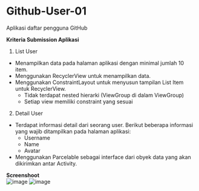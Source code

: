 # Github-User-01
Aplikasi daftar pengguna GitHub

**Kriteria Submission Aplikasi**
1. List User  
* Menampilkan data pada halaman aplikasi dengan minimal jumlah 10 item.  
* Menggunakan RecyclerView untuk menampilkan data.  
* Menggunakan ConstraintLayout untuk menyusun tampilan List Item untuk RecyclerView.  
  * Tidak terdapat nested hierarki (ViewGroup di dalam ViewGroup)  
  * Setiap view memiliki constraint yang sesuai  
2. Detail User  
* Terdapat informasi detail dari seorang user. Berikut beberapa informasi yang wajib ditampilkan pada halaman aplikasi:
  * Username
  * Name
  * Avatar
* Menggunakan Parcelable sebagai interface dari obyek data yang akan dikirimkan antar Activity.

**Screenshoot**  
![image](https://user-images.githubusercontent.com/78679607/157384909-2fcb6f2c-a9ac-4ddf-90f3-cd8c712463e1.png)
![image](https://user-images.githubusercontent.com/78679607/157385012-c775e7b1-d7c0-48c1-b453-163859de537f.png)

